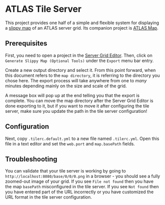 # ATLAS Tile Server

This project provides one half of a simple and flexible system for displaying a [slippy map](https://en.wikipedia.org/wiki/Tiled_web_map) of an ATLAS server grid. Its companion project is [ATLAS Map](https://github.com/ayan4m1/atlas-map).

## Prerequisites

First, you need to open a project in the [Server Grid Editor](https://github.com/GrapeshotGames/ServerGridEditor). Then, click on `Generate Slippy Map (Optional Tools)` under the `Export` menu bar entry.

Create a new output directory and select it. From this point forward, when this document refers to the `map directory`, it is referring to the directory you chose here. The export process will take anywhere from one to _many_ minutes depending mainly on the size and scale of the grid.

A message box will pop up at the end telling you that the export is complete. You can move the map directory after the Server Grid Editor is done exporting to it, but if you want to move it after configuring the tile server, make sure you update the path in the tile server configuration!

## Configuration

Next, copy `.tilerc.default.yml` to a new file named `.tilerc.yml`. Open this file in a text editor and set the `web.port` and `map.basePath` fields.

## Troubleshooting

You can validate that your tile server is working by going to `http://localhost:8080/base/0/0/0.png` in a browser - you should see a fully zoomed-out image of your grid. If you see `File not found` then you have the map `basePath` misconfigured in the tile server. If you see `Not found` then you have entered part of the URL incorrectly or you have customized the URL format in the tile server configuration.
